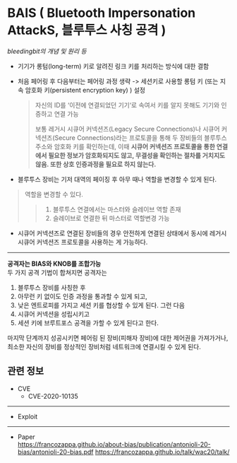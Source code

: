 # BAIS ( Bluetooth Impersonation AttackS, 블루투스 사칭 공격 )
	

*bleedingbit의 개념 및 원리 등*

- 기기가 롱텀(long-term) 키로 알려진 링크 키를 처리하는 방식에 대한 결함
- 처음 페어링 후 다음부터는 페어링 과정 생략 -> 세션키로 사용할 롱텀 키 (또는 지속 암호화 키(persistent encryption key) ) 설정
	> 자신의 ID를 ‘이전에 연결되었던 기기‘로 속여서 키를 알지 못해도 기기와 인증하고 연결 가능 
   	> 
	> 보통 레거시 시큐어 커넥션즈(Legacy Secure Connections)나 시큐어 커넥션즈(Secure Connections)라는 프로토콜을 통해 두 장비들의 블루투스 주소와 암호화 키를 확인하는데, 
이때 **시큐어 커넥션즈 프로토콜을 통한 연결에서 필요한 정보가 암호화되지도 않고, 무결성을 확인하는 절차를 거치지도 않음. 또한 상호 인증과정을 필요로 하지 않는다.**
   
- 블루투스 장비는 기저 대역의 페이징 후 아무 때나 역할을 변경할 수 있게 된다.
> 역할을 변경할 수 있다. 
> > 1. 블루투스 연결에서는 마스터와 슬레이브 역할 존재 
> > 2. 슬레이브로 연결한 뒤 마스터로 역할변경 가능
- 시큐어 커넥션즈로 연결된 장비들의 경우 안전하게 연결된 상태에서 동시에 레거시 시큐어 커넥션즈 프로토콜을 사용하는 게 가능하다.
***
   	
**공격자는 BIAS와 KNOB를 조합가능**   
두 가지 공격 기법이 합쳐지면 공격자는   
1. 블루투스 장비를 사칭한 후 
2. 아무런 키 없이도 인증 과정을 통과할 수 있게 되고, 
3. 낮은 엔트로피를 가지고 세션 키를 협상할 수 있게 된다. 그런 다음
4. 시큐어 커넥션을 성립시키고 
5. 세션 키에 브루트포스 공격을 가할 수 있게 된다고 한다.   
   
마지막 단계까지 성공시키면 페어링 된 장비(피해자 장비)에 대한 제어권을 가져가거나, 최소한 자신의 장비를 정상적인 장비처럼 네트워크에 연결시킬 수 있게 된다.
## 관련 정보
- CVE
	- CVE-2020-10135
***
- Exploit
***
- Paper   
https://francozappa.github.io/about-bias/publication/antonioli-20-bias/antonioli-20-bias.pdf https://francozappa.github.io/talk/wac20/talk/ 